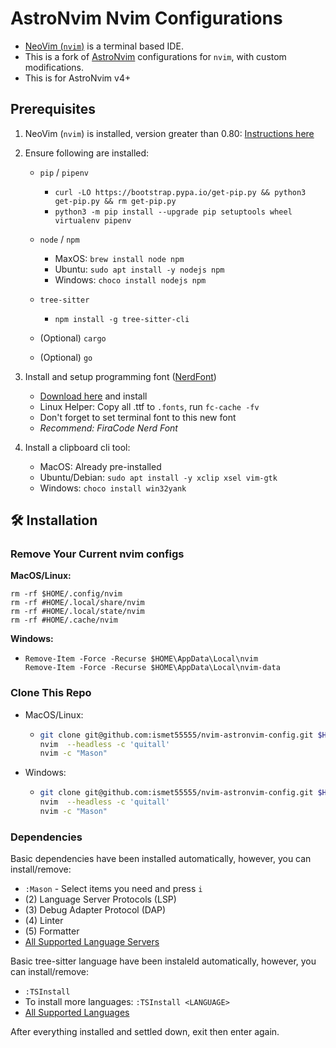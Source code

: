 # AstroNvim Nvim Configurations

- [NeoVim (`nvim`)](https://neovim.io/) is a terminal based IDE.
- This is a fork of [AstroNvim](https://github.com/AstroNvim/AstroNvim) configurations for `nvim`,
  with custom modifications.
- This is for AstroNvim v4+

## Prerequisites

1. NeoVim (`nvim`) is installed, version greater than 0.80: [Instructions here](https://github.com/neovim/neovim/wiki/Installing-Neovim)

2. Ensure following are installed:

   - `pip` / `pipenv`

     - `curl -LO https://bootstrap.pypa.io/get-pip.py && python3 get-pip.py && rm get-pip.py`
     - `python3 -m pip install --upgrade pip setuptools wheel virtualenv pipenv`

   - `node` / `npm`

     - MaxOS: `brew install node npm`
     - Ubuntu: `sudo apt install -y nodejs npm`
     - Windows: `choco install nodejs npm`

   - `tree-sitter`

     - `npm install -g tree-sitter-cli`

   - (Optional) `cargo`
   - (Optional) `go`

3. Install and setup programming font ([NerdFont](https://www.nerdfonts.com/))

   - [Download here](https://www.nerdfonts.com/font-downloads) and install
   - Linux Helper: Copy all .ttf to `.fonts`, run `fc-cache -fv`
   - Don't forget to set terminal font to this new font
   - _Recommend: FiraCode Nerd Font_

4. Install a clipboard cli tool:
   - MacOS: Already pre-installed
   - Ubuntu/Debian: `sudo apt install -y xclip xsel vim-gtk`
   - Windows: `choco install win32yank`

## 🛠️ Installation

### Remove Your Current nvim configs

**MacOS/Linux:**

```shell
rm -rf $HOME/.config/nvim
rm -rf #HOME/.local/share/nvim
rm -rf #HOME/.local/state/nvim
rm -rf #HOME/.cache/nvim
```

**Windows:**

- ```posh
  Remove-Item -Force -Recurse $HOME\AppData\Local\nvim
  Remove-Item -Force -Recurse $HOME\AppData\Local\nvim-data
  ```

### Clone This Repo

- MacOS/Linux:

  - ```bash
    git clone git@github.com:ismet55555/nvim-astronvim-config.git $HOME/.config/nvim
    nvim  --headless -c 'quitall'
    nvim -c "Mason"
    ```

- Windows:

  - ```bash
    git clone git@github.com:ismet55555/nvim-astronvim-config.git $HOME/AppData/Local/nvim/lua/user
    nvim  --headless -c 'quitall'
    nvim -c "Mason"
    ```

### Dependencies

Basic dependencies have been installed automatically, however, you can install/remove:

- `:Mason` - Select items you need and press `i`
- (2) Language Server Protocols (LSP)
- (3) Debug Adapter Protocol (DAP)
- (4) Linter
- (5) Formatter
- [All Supported Language Servers](https://github.com/neovim/nvim-lspconfig/blob/master/doc/server_configurations.md)

Basic tree-sitter language have been instaleld automatically, however, you can install/remove:

- `:TSInstall`
- To install more languages: `:TSInstall <LANGUAGE>`
- [All Supported Languages](https://github.com/nvim-treesitter/nvim-treesitter#supported-languages)

After everything installed and settled down, exit then enter again.
